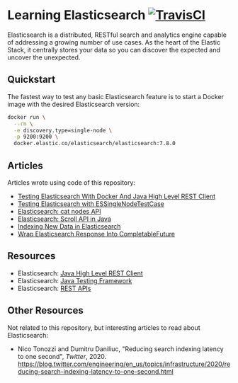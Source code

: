 # Learning Elasticsearch [![TravisCI](https://travis-ci.org/mincong-h/learning-elasticsearch.svg?branch=master)](https://travis-ci.org/github/mincong-h/learning-elasticsearch)

Elasticsearch is a distributed, RESTful search and analytics engine capable of
addressing a growing number of use cases. As the heart of the Elastic Stack,
it centrally stores your data so you can discover the expected and uncover the
unexpected.

## Quickstart

The fastest way to test any basic Elasticsearch feature is to start a Docker image with the desired Elasticsearch version:

```sh
docker run \
  --rm \
  -e discovery.type=single-node \
  -p 9200:9200 \
  docker.elastic.co/elasticsearch/elasticsearch:7.8.0
```

## Articles

Articles wrote using code of this repository:

- [Testing Elasticsearch With Docker And Java High Level REST Client](https://mincong.io/2020/04/05/testing-elasticsearch-with-docker-and-java-client/)
- [Testing Elasticsearch with ESSingleNodeTestCase](https://mincong.io/2019/11/24/essinglenodetestcase/)
- [Elasticsearch: cat nodes API](https://mincong.io/2020/03/07/elasticsearch-cat-nodes-api/)
- [Elasticsearch: Scroll API in Java](https://mincong.io/2020/01/19/elasticsearch-scroll-api/)
- [Indexing New Data in Elasticsearch](https://mincong.io/2019/12/02/indexing-new-data-in-elasticsearch/)
- [Wrap Elasticsearch Response Into CompletableFuture](https://mincong.io/2020/07/26/es-client-completablefuture/)

## Resources

- Elasticsearch: [Java High Level REST Client](https://www.elastic.co/guide/en/elasticsearch/client/java-rest/current/java-rest-high.html)
- Elasticsearch: [Java Testing Framework](https://www.elastic.co/guide/en/elasticsearch/reference/current/testing-framework.html)
- Elasticsearch: [REST APIs](https://www.elastic.co/guide/en/elasticsearch/reference/current/rest-apis.html)

## Other Resources

Not related to this repository, but interesting articles to read about Elasticsearch:

-  Nico Tonozzi and Dumitru Daniliuc, "Reducing search indexing latency to one second", _Twitter_, 2020.<br>
   <https://blog.twitter.com/engineering/en_us/topics/infrastructure/2020/reducing-search-indexing-latency-to-one-second.html>
